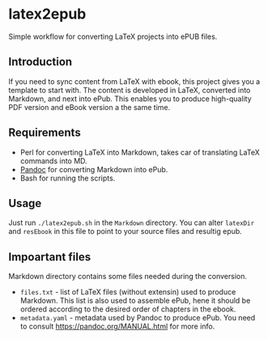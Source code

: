 # latex2epub

Simple workflow for converting LaTeX projects into ePUB files.

## Introduction

If you need to sync content from LaTeX with ebook, this project gives you a
template to start with. The content is developed in LaTeX, converted into
Markdown, and next into ePub. This enables you to produce high-quality 
PDF version and eBook version a the same time.

## Requirements

* Perl for converting LaTeX into Markdown, takes car of translating LaTeX
  commands into MD.
* [Pandoc](https://pandoc.org/) for converting Markdown into ePub.
* Bash for running the scripts.

## Usage

Just run `./latex2epub.sh` in the `Markdown` directory. You can alter
`latexDir` and `resEbook` in this file to point to your source files and resultig epub.

## Impoartant files

Markdown directory contains some files needed during the conversion.

* `files.txt` - list of LaTeX files (without extensin) used to produce Markdown.
  This list is also used to assemble ePub, hene it should be ordered according to the 
  desired order of chapters in the ebook.
* `metadata.yaml` - metadata used by Pandoc to produce ePub. You need to consult
  https://pandoc.org/MANUAL.html for more info.
